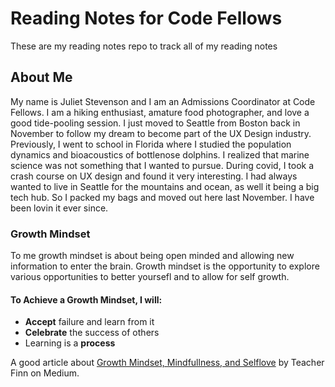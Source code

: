 # Reading Notes for Code Fellows

These are my reading notes repo to track all of my reading notes

## About Me

My name is Juliet Stevenson and I am an Admissions Coordinator at Code Fellows. I am a hiking enthusiast, amature food photographer, and love a good tide-pooling session. I just moved to Seattle from Boston back in November to follow my dream to become part of the UX Design industry. Previously, I went to school in Florida where I studied the population dynamics and bioacoustics of bottlenose dolphins. I realized that marine science was not something that I wanted to pursue. During covid, I took a crash course on UX design and found it very interesting. I had always wanted to live in Seattle for the mountains and ocean, as well it being a big tech hub. So I packed my bags and moved out here last November. I have been lovin it ever since. 

### Growth Mindset

To me growth mindset is about being open minded and allowing new information to enter the brain. Growth mindset is the opportunity to explore various opportunities to better yoursefl and to allow for self growth.

#### To Achieve a Growth Mindset, I will:

- **Accept** failure and learn from it
- **Celebrate** the success of others
- Learning is a **process**

A good article about [Growth Mindset, Mindfullness, and Selflove](https://medium.com/@teacher_finn/growth-mindset-mindfulness-and-self-love-4ef6a4d1210d) by Teacher Finn on Medium.

